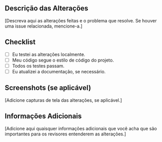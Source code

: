 ## Descrição das Alterações

[Descreva aqui as alterações feitas e o problema que resolve. Se houver uma issue relacionada, mencione-a.]

## Checklist

- [ ] Eu testei as alterações localmente.
- [ ] Meu código segue o estilo de código do projeto.
- [ ] Todos os testes passam.
- [ ] Eu atualizei a documentação, se necessário.

## Screenshots (se aplicável)

[Adicione capturas de tela das alterações, se aplicável.]

## Informações Adicionais

[Adicione aqui quaisquer informações adicionais que você acha que são importantes para os revisores entenderem as alterações.]
